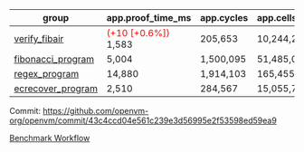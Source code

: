 | group | app.proof_time_ms | app.cycles | app.cells_used | leaf.proof_time_ms | leaf.cycles | leaf.cells_used |
| -- | -- | -- | -- | -- | -- | -- |
| [verify_fibair](https://github.com/openvm-org/openvm/blob/benchmark-results/benchmarks-pr/1318/verify_fibair-43c4ccd04e561c239e3d56995e2f53598ed59ea9.md) |<span style='color: red'>(+10 [+0.6%])</span> 1,583 |  205,653 |  10,244,218 |- | - | - |
| [fibonacci_program](https://github.com/openvm-org/openvm/blob/benchmark-results/benchmarks-pr/1318/fibonacci-43c4ccd04e561c239e3d56995e2f53598ed59ea9.md) | 5,004 |  1,500,095 |  51,485,080 | 6,022 |  1,248,417 |  50,830,660 |
| [regex_program](https://github.com/openvm-org/openvm/blob/benchmark-results/benchmarks-pr/1318/regex-43c4ccd04e561c239e3d56995e2f53598ed59ea9.md) | 14,880 |  1,914,103 |  165,455,373 | 26,903 |  4,511,809 |  221,218,737 |
| [ecrecover_program](https://github.com/openvm-org/openvm/blob/benchmark-results/benchmarks-pr/1318/ecrecover-43c4ccd04e561c239e3d56995e2f53598ed59ea9.md) | 2,510 |  284,567 |  15,055,723 | 16,561 |  3,521,226 |  169,240,045 |


Commit: https://github.com/openvm-org/openvm/commit/43c4ccd04e561c239e3d56995e2f53598ed59ea9

[Benchmark Workflow](https://github.com/openvm-org/openvm/actions/runs/13125899212)
